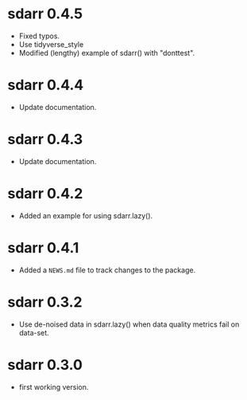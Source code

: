 # sdarr 0.4.5

* Fixed typos.
* Use tidyverse_style
* Modified (lengthy) example of sdarr() with "donttest". 

# sdarr 0.4.4

* Update documentation.

# sdarr 0.4.3

* Update documentation.

# sdarr 0.4.2

* Added an example for using sdarr.lazy().

# sdarr 0.4.1

* Added a `NEWS.md` file to track changes to the package.

# sdarr 0.3.2

* Use de-noised data in sdarr.lazy() when data quality metrics fail on data-set.

# sdarr 0.3.0

* first working version.


